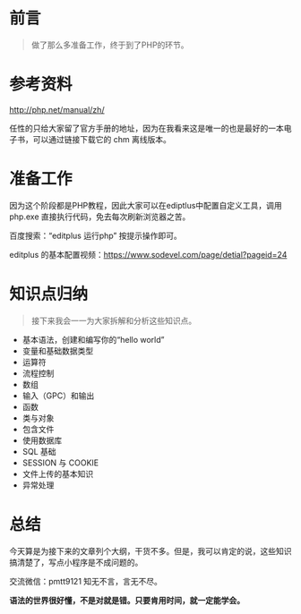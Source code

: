 # 前言

> 做了那么多准备工作，终于到了PHP的环节。

# 参考资料 

http://php.net/manual/zh/

任性的只给大家留了官方手册的地址，因为在我看来这是唯一的也是最好的一本电子书，可以通过链接下载它的 chm 离线版本。

# 准备工作

因为这个阶段都是PHP教程，因此大家可以在ediptlus中配置自定义工具，调用php.exe 直接执行代码，免去每次刷新浏览器之苦。

百度搜索：“editplus 运行php” 按提示操作即可。

editplus 的基本配置视频：https://www.sodevel.com/page/detial?pageid=24

# 知识点归纳

> 接下来我会一一为大家拆解和分析这些知识点。

- 基本语法，创建和编写你的“hello world”
- 变量和基础数据类型
- 运算符
- 流程控制
- 数组
- 输入（GPC）和输出
- 函数
- 类与对象
- 包含文件
- 使用数据库
- SQL 基础
- SESSION 与 COOKIE
- 文件上传的基本知识
- 异常处理

# 总结

今天算是为接下来的文章列个大纲，干货不多。但是，我可以肯定的说，这些知识搞清楚了，写点小程序是不成问题的。

交流微信：pmtt9121 知无不言，言无不尽。

**语法的世界很好懂，不是对就是错。只要肯用时间，就一定能学会。**